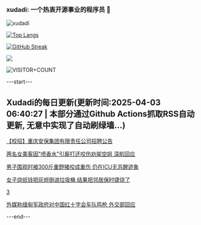 ### xudadi: 一个热衷开源事业的程序员 👋

![xudadi](https://github-readme-stats-git-masterorgs-github-readme-stats-team.vercel.app/api?username=xudadi)

[![Top Langs](https://github-readme-stats.vercel.app/api/top-langs/?username=xudadi)](https://github.com/anuraghazra/github-readme-stats)

[![GitHub Streak](https://streak-stats.demolab.com?user=xudadi&locale=zh_Hans)](https://git.io/streak-stats)

![](https://raw.githubusercontent.com/xudadi/xudadi/main/assets/github-contribution-grid-snake.svg)

![VISITOR+COUNT](https://komarev.com/ghpvc/?username=xudadi&label=VISITOR+COUNT)


---start---

## Xudadi的每日更新(更新时间:2025-04-03 06:40:27 | 本部分通过Github Actions抓取RSS自动更新, 无意中实现了自动刷绿墙...)

[【校招】重庆安保集团有限责任公司招聘公告](https://www.gongkaoleida.com/article/2345984)

[两名女乘客因"喷香水"引厮打还咬伤劝架空姐 深航回应](https://m.163.com/news/article/JS5IKBM705561G0D.html)

[男子围观时被300斤重野猪咬成重伤 仍在ICU无苏醒迹象](https://m.163.com/news/article/JS5M3VDA051492T3.html)

[女子烧纸钱把灰烬倒进垃圾桶 结果把邻居保时捷烧了](https://m.163.com/news/article/JS5SO8HQ0514EGPO.html)

[3](https://m.163.com/touch/news/sub/domestic)

[外媒称缅甸军政府对中国红十字会车队鸣枪 外交部回应](https://m.163.com/news/article/JS5QP2K80001899O.html)

---end---
